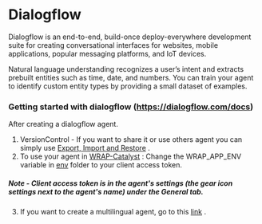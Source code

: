 # Dialogflow

Dialogflow is an end-to-end, build-once deploy-everywhere development suite for creating conversational interfaces for websites, mobile applications, popular messaging platforms, and IoT devices.

Natural language understanding recognizes a user’s intent and extracts prebuilt entities such as time, date, and numbers. You can train your agent to identify custom entity types by providing a small dataset of examples.

### Getting started with dialogflow (https://dialogflow.com/docs)

After creating a dialogflow agent. 
1. VersionControl - If you want to share it or use others agent you can simply use  [Export, Import and Restore](https://dialogflow.com/docs/agents/export-import-restore)  .    
2. To use your agent in [WRAP-Catalyst](https://github.com/weathernews/WRAP-Catalyst/tree/prajjwal_chatbot/) : Change the WRAP_APP_ENV variable in [env](https://github.com/weathernews/WRAP-Catalyst/tree/prajjwal_chatbot/env) folder to your client access token. 
##### Note - Client access token is in the agent's settings (the gear icon settings next to the agent's name) under the General tab.
3. If you want to create a multilingual agent, go to this [link](https://dialogflow.com/docs/agents/multilingual) .

